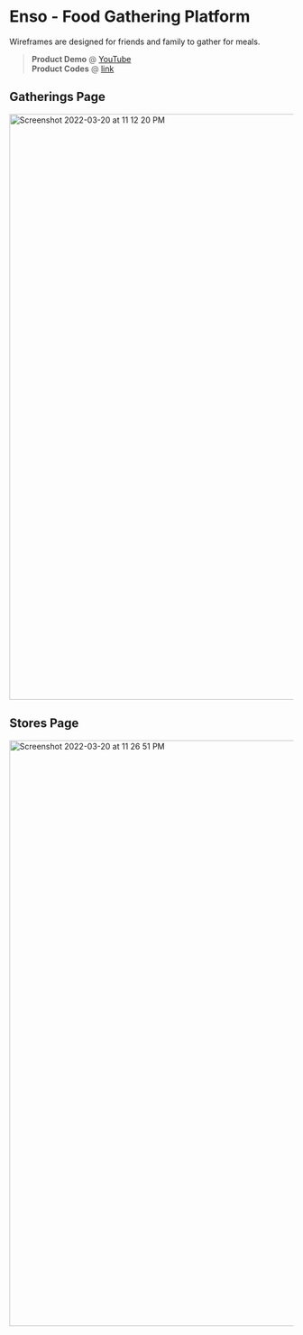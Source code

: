 # Enso - Food Gathering Platform
Wireframes are designed for friends and family to gather for meals.<br>
> **Product Demo** @ [YouTube](https://youtu.be/4nSxcWDC7Fw) <br>
> **Product Codes** @ [link](https://github.com/jermsinarocket/SoftwareEngineering_Project)

## Gatherings Page
<img width="1039" alt="Screenshot 2022-03-20 at 11 12 20 PM" src="https://user-images.githubusercontent.com/69747121/159169191-a3f343ef-6614-48c9-a8a7-cde7b9fb6daa.png">

## Stores Page
<img width="1039" alt="Screenshot 2022-03-20 at 11 26 51 PM" src="https://user-images.githubusercontent.com/69747121/159169866-9e49fbef-ea48-49a0-a4c4-29703f885c4f.png">
